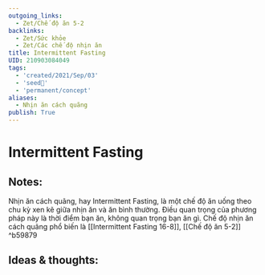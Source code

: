 ```yaml
---
outgoing_links:
  - Zet/Chế độ ăn 5-2
backlinks:
  - Zet/Sức khỏe
  - Zet/Các chế độ nhịn ăn
title: Intermittent Fasting
UID: 210903084049
tags:
  - 'created/2021/Sep/03'
  - 'seed🥜'
  - 'permanent/concept'
aliases:
  - Nhịn ăn cách quãng
publish: True
---
```

# Intermittent Fasting

## Notes:
Nhịn ăn cách quãng, hay Intermittent Fasting, là một chế độ ăn uống theo chu kỳ xen kẽ giữa nhịn ăn và ăn bình thường.
Điều quan trọng của phương pháp này là thời điểm bạn ăn, không quan trọng bạn ăn gì.
Chế độ nhịn ăn cách quãng phổ biến là [[Intermittent Fasting 16-8]], 
[[Chế độ ăn 5-2]] ^b59879

## Ideas & thoughts:
